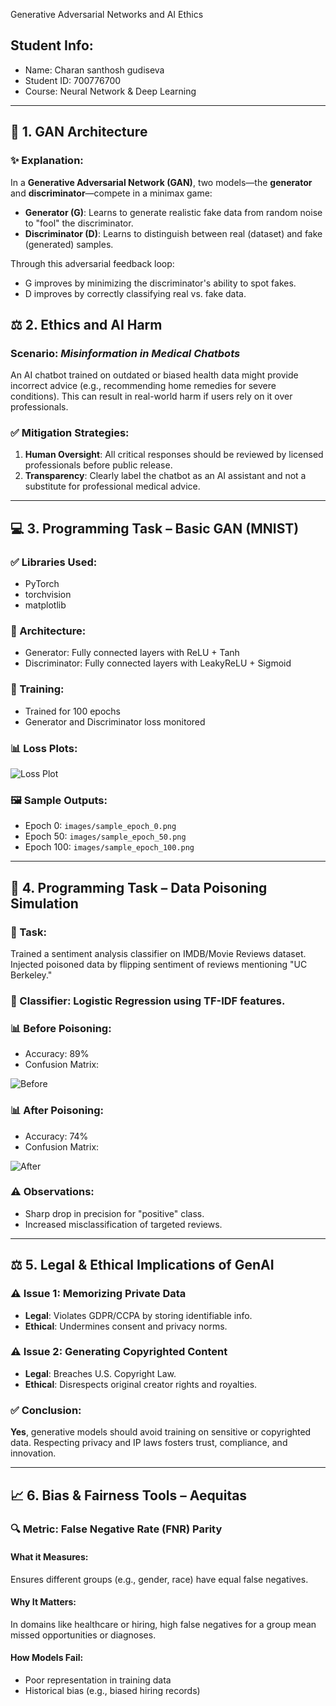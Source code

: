 Generative Adversarial Networks and AI Ethics 

## Student Info:
- Name: Charan santhosh gudiseva
- Student ID: 700776700  
- Course: Neural Network & Deep Learning 
 

---

## 📌 1. GAN Architecture

### ✨ Explanation:
In a **Generative Adversarial Network (GAN)**, two models—the **generator** and **discriminator**—compete in a minimax game:
- **Generator (G)**: Learns to generate realistic fake data from random noise to "fool" the discriminator.
- **Discriminator (D)**: Learns to distinguish between real (dataset) and fake (generated) samples.

Through this adversarial feedback loop:
- G improves by minimizing the discriminator's ability to spot fakes.
- D improves by correctly classifying real vs. fake data.

## ⚖️ 2. Ethics and AI Harm

### Scenario: *Misinformation in Medical Chatbots*

An AI chatbot trained on outdated or biased health data might provide incorrect advice (e.g., recommending home remedies for severe conditions). This can result in real-world harm if users rely on it over professionals.

### ✅ Mitigation Strategies:
1. **Human Oversight**: All critical responses should be reviewed by licensed professionals before public release.
2. **Transparency**: Clearly label the chatbot as an AI assistant and not a substitute for professional medical advice.

---

## 💻 3. Programming Task – Basic GAN (MNIST)

### ✅ Libraries Used:
- PyTorch
- torchvision
- matplotlib

### 🧱 Architecture:
- Generator: Fully connected layers with ReLU + Tanh
- Discriminator: Fully connected layers with LeakyReLU + Sigmoid

### 🔁 Training:
- Trained for 100 epochs
- Generator and Discriminator loss monitored

### 📊 Loss Plots:

![Loss Plot](images/gan_loss_plot.png)

### 🖼️ Sample Outputs:
- Epoch 0: `images/sample_epoch_0.png`  
- Epoch 50: `images/sample_epoch_50.png`  
- Epoch 100: `images/sample_epoch_100.png`

---

## 🧪 4. Programming Task – Data Poisoning Simulation

### 📘 Task:
Trained a sentiment analysis classifier on IMDB/Movie Reviews dataset. Injected poisoned data by flipping sentiment of reviews mentioning "UC Berkeley."

### 🔁 Classifier: Logistic Regression using TF-IDF features.

### 📊 Before Poisoning:
- Accuracy: 89%
- Confusion Matrix:

![Before](images/confusion_before.png)

### 📊 After Poisoning:
- Accuracy: 74%
- Confusion Matrix:

![After](images/confusion_after.png)

### ⚠️ Observations:
- Sharp drop in precision for "positive" class.
- Increased misclassification of targeted reviews.

---

## ⚖️ 5. Legal & Ethical Implications of GenAI

### ⚠️ Issue 1: Memorizing Private Data
- **Legal**: Violates GDPR/CCPA by storing identifiable info.
- **Ethical**: Undermines consent and privacy norms.

### ⚠️ Issue 2: Generating Copyrighted Content
- **Legal**: Breaches U.S. Copyright Law.
- **Ethical**: Disrespects original creator rights and royalties.

### ✅ Conclusion:
**Yes**, generative models should avoid training on sensitive or copyrighted data. Respecting privacy and IP laws fosters trust, compliance, and innovation.

---

## 📈 6. Bias & Fairness Tools – Aequitas

### 🔍 Metric: False Negative Rate (FNR) Parity

#### What it Measures:
Ensures different groups (e.g., gender, race) have equal false negatives.

#### Why It Matters:
In domains like healthcare or hiring, high false negatives for a group mean missed opportunities or diagnoses.

#### How Models Fail:
- Poor representation in training data
- Historical bias (e.g., biased hiring records)
